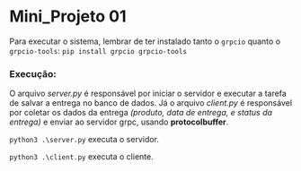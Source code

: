 # Mini_Projeto 01
Para executar o sistema, lembrar de ter instalado tanto o `grpcio` quanto o `grpcio-tools`:
`pip install grpcio grpcio-tools`

### Execução:
O arquivo *server.py* é responsável por iniciar o servidor e executar a tarefa de salvar a entrega no banco de dados. Já o arquivo *client.py* é responsável por coletar os dados da entrega *(produto, data de entrega, e status da entrega)* e enviar ao servidor grpc, usando **protocolbuffer**.


`python3 .\server.py` executa o servidor.

`python3 .\client.py` executa o cliente.